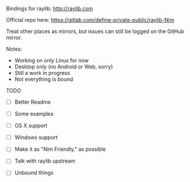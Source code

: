 Bindings for raylib: http://raylib.com

Official repo here: https://gitlab.com/define-private-public/raylib-Nim

Treat other places as mirrors, but issues can still be logged on the GitHub
mirror.

Notes:
- Working on only Linux for now
- Desktop only (no Android or Web, sorry)
- Still a work in progress
- Not everything is bound


TODO
- [ ] Better Readme
- [ ] Some examples
- [ ] OS X support
- [ ] Windows support
- [ ] Make it as "Nim Friendly," as possible
- [ ] Talk with raylib upstream 
- [ ] Unbound things

